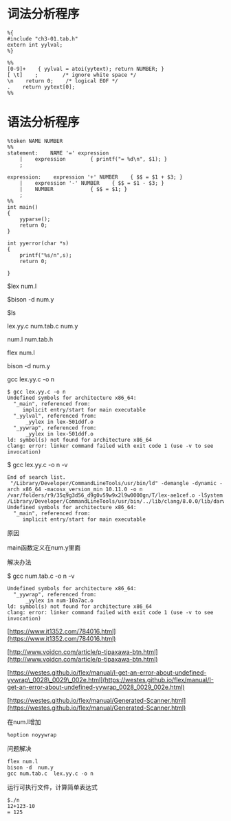 # 词法分析程序

```
%{
#include "ch3-01.tab.h"
extern int yylval;
%}

%%
[0-9]+    { yylval = atoi(yytext); return NUMBER; }
[ \t]    ;        /* ignore white space */
\n    return 0;    /* logical EOF */
.    return yytext[0];
%%
```

# 语法分析程序

```
%token NAME NUMBER
%%
statement:    NAME '=' expression
    |    expression        { printf("= %d\n", $1); }
    ;

expression:    expression '+' NUMBER    { $$ = $1 + $3; }
    |    expression '-' NUMBER    { $$ = $1 - $3; }
    |    NUMBER            { $$ = $1; }
    ;
%%
int main()
{
    yyparse();
    return 0;
}

int yyerror(char *s)
{
    printf("%s/n",s);
    return 0;

}
```

$lex num.l

$bison -d num.y

$ls

lex.yy.c        num.tab.c       num.y

num.l           num.tab.h

flex num.l

bison -d  num.y

gcc lex.yy.c -o n

```
$ gcc lex.yy.c -o n
Undefined symbols for architecture x86_64:
  "_main", referenced from:
     implicit entry/start for main executable
  "_yylval", referenced from:
      _yylex in lex-501ddf.o
  "_yywrap", referenced from:
      _yylex in lex-501ddf.o
ld: symbol(s) not found for architecture x86_64
clang: error: linker command failed with exit code 1 (use -v to see invocation)
```

$ gcc lex.yy.c -o n -v

```
End of search list.
 "/Library/Developer/CommandLineTools/usr/bin/ld" -demangle -dynamic -arch x86_64 -macosx_version_min 10.11.0 -o n /var/folders/r9/35q9g3d56_d9g0v59w9x2l9w0000gn/T/lex-ae1cef.o -lSystem /Library/Developer/CommandLineTools/usr/bin/../lib/clang/8.0.0/lib/darwin/libclang_rt.osx.a
Undefined symbols for architecture x86_64:
  "_main", referenced from:
     implicit entry/start for main executable
```

原因

main函数定义在num.y里面

解决办法

$ gcc num.tab.c  -o n -v

```
Undefined symbols for architecture x86_64:
  "_yywrap", referenced from:
      _yylex in num-10a7ac.o
ld: symbol(s) not found for architecture x86_64
clang: error: linker command failed with exit code 1 (use -v to see invocation)
```

[https://www.it1352.com/784016.html](https://www.it1352.com/784016.html)

[http://www.voidcn.com/article/p-tipaxawa-btn.html](http://www.voidcn.com/article/p-tipaxawa-btn.html)

[https://westes.github.io/flex/manual/I-get-an-error-about-undefined-yywrap\_0028\_0029\_002e.html](https://westes.github.io/flex/manual/I-get-an-error-about-undefined-yywrap_0028_0029_002e.html)

[https://westes.github.io/flex/manual/Generated-Scanner.html](https://westes.github.io/flex/manual/Generated-Scanner.html)

在num.l增加

```
%option noyywrap
```

问题解决

```
flex num.l 
bison -d  num.y 
gcc num.tab.c  lex.yy.c -o n
```

运行可执行文件，计算简单表达式

```
$./n 
12+123-10
= 125

```



